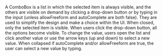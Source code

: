 A ComboBox is a list in which the selected item is always visible, and the others are visible on demand by clicking a drop-down button or by typing in the input (unless allowFreeform and autoComplete are both false). They are used to simplify the design and make a choice within the UI. When closed, only the selected item is visible. When users click the drop-down button, all the options become visible. To change the value, users open the list and click another value or use the arrow keys (up and down) to select a new value. When collapsed if autoComplete and/or allowFreeform are true, the user can select a new value by typing.

